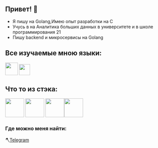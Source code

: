 ## Привет! 👋

* Я пишу на Golang,Имею опыт разработки на C 
* Учусь в на Аналитика больших данных в университете и в школе программирования 21
* Пишу backend и микросервисы на Golang 

## Все изучаемые мною языки:
<img height="40" src="https://upload.wikimedia.org/wikipedia/commons/thumb/b/ba/C_logo_pur.png/800px-C_logo_pur.png"> <img height="35" src="https://upload.wikimedia.org/wikipedia/commons/0/05/Go_Logo_Blue.svg">

## Что то из стэка:
<img height="60" src="https://www.docker.com/wp-content/uploads/2022/05/Docker_Temporary_Image_Google_Blue_1080x1080_v1.png"> <img height="60" src="https://nats.io/img/logos/nats-horizontal-color.png">
<img height="60" src="https://upload.wikimedia.org/wikipedia/commons/thumb/2/29/Postgresql_elephant.svg/1200px-Postgresql_elephant.svg.png"><img height ="60" src = "https://upload.wikimedia.org/wikipedia/commons/thumb/7/71/RabbitMQ_logo.svg/1920px-RabbitMQ_logo.svg.png">


### Где можно меня найти:

🪓[Telegram](@vlad_vlk) 

